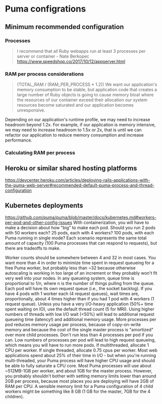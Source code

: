 
# Puma configrations
## Minimum recommended configuration
### Processes
> I recommend that all Ruby webapps run at least 3 processes per server or container - Nate Berkopec https://www.speedshop.co/2017/10/12/appserver.html


### RAM per process considerations
> (TOTAL_RAM / (RAM_PER_PROCESS * 1.2))
We want our application's memory consumption to be stable, but application code that creates a large number of Ruby objects is going to cause memory bloat where the resources of our container exceed their allocation our system resources become saturated and our application becomes unresponsive.

Depending on our application's runtime profile, we may need to increase headroom beyond 1.2x. For example, if our application is memory intensive, we may need to increase headroom to 1.5x or 2x, that is until we can refactor our application to reduce memory consumption and increase performance.

### Calculating RAM per process
## Heroku or similar shared hosting platforms
https://devcenter.heroku.com/articles/deploying-rails-applications-with-the-puma-web-server#recommended-default-puma-process-and-thread-configuration


## Kubernetes deployments
https://github.com/puma/puma/blob/master/docs/kubernetes.md#workers-per-pod-and-other-config-issues
With containerization, you will have to make a decision about how "big" to make each pod. Should you run 2 pods with 50 workers each? 25 pods, each with 4 workers? 100 pods, with each Puma running in single mode? Each scenario represents the same total amount of capacity (100 Puma processes that can respond to requests), but there are tradeoffs to make.

Worker counts should be somewhere between 4 and 32 in most cases. You want more than 4 in order to minimize time spent in request queueing for a free Puma worker, but probably less than ~32 because otherwise autoscaling is working in too large of an increment or they probably won't fit very well into your nodes. In any queueing system, queue time is proportional to 1/n, where n is the number of things pulling from the queue. Each pod will have its own request queue (i.e., the socket backlog). If you have 4 pods with 1 worker each (4 request queues), wait times are, proportionally, about 4 times higher than if you had 1 pod with 4 workers (1 request queue).
Unless you have a very I/O-heavy application (50%+ time spent waiting on IO), use the default thread count (5 for MRI). Using higher numbers of threads with low I/O wait (<50%) will lead to additional request queueing time (latency!) and additional memory usage.
More processes per pod reduces memory usage per process, because of copy-on-write memory and because the cost of the single master process is "amortized" over more child processes.
Don't run less than 4 processes per pod if you can. Low numbers of processes per pod will lead to high request queueing, which means you will have to run more pods.
If multithreaded, allocate 1 CPU per worker. If single threaded, allocate 0.75 cpus per worker. Most web applications spend about 25% of their time in I/O - but when you're running multi-threaded, your Puma process will have higher CPU usage and should be able to fully saturate a CPU core.
Most Puma processes will use about ~512MB-1GB per worker, and about 1GB for the master process. However, you probably shouldn't bother with setting memory limits lower than around 2GB per process, because most places you are deploying will have 2GB of RAM per CPU. A sensible memory limit for a Puma configuration of 4 child workers might be something like 8 GB (1 GB for the master, 7GB for the 4 children).